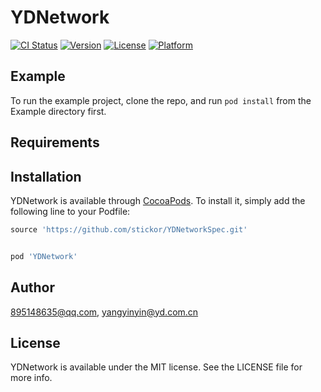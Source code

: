 # YDNetwork

[![CI Status](https://img.shields.io/travis/895148635@qq.com/YDNetwork.svg?style=flat)](https://travis-ci.org/895148635@qq.com/YDNetwork)
[![Version](https://img.shields.io/cocoapods/v/YDNetwork.svg?style=flat)](https://cocoapods.org/pods/YDNetwork)
[![License](https://img.shields.io/cocoapods/l/YDNetwork.svg?style=flat)](https://cocoapods.org/pods/YDNetwork)
[![Platform](https://img.shields.io/cocoapods/p/YDNetwork.svg?style=flat)](https://cocoapods.org/pods/YDNetwork)

## Example

To run the example project, clone the repo, and run `pod install` from the Example directory first.

## Requirements

## Installation

YDNetwork is available through [CocoaPods](https://cocoapods.org). To install
it, simply add the following line to your Podfile:

```ruby
source 'https://github.com/stickor/YDNetworkSpec.git'


pod 'YDNetwork'

```

## Author

895148635@qq.com, yangyinyin@yd.com.cn

## License

YDNetwork is available under the MIT license. See the LICENSE file for more info.
